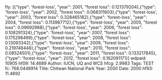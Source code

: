 fly: [{"type": 'forest-loss', "year": 2001, "forest loss": 0.121379204},{"type": 'forest-loss', "year": 2002, "forest loss": 0.068311603},{"type": 'forest-loss', "year": 2003, "forest loss": 0.328465182},{"type": 'forest-loss', "year": 2004, "forest loss": 0.113987712},{"type": 'forest-loss', "year": 2005, "forest loss": 0.09692988},{"type": 'forest-loss', "year": 2006, "forest loss": 0.108291324},{"type": 'forest-loss', "year": 2007, "forest loss": 0.175298499},{"type": 'forest-loss', "year": 2008, "forest loss": 0.13093342},{"type": 'forest-loss', "year": 2009, "forest loss": 0.219748448},{"type": 'forest-loss', "year": 2010, "forest loss": 0.08524501},{"type": 'forest-loss', "year": 2011, "forest loss": 0.133217845},{"type": 'forest-loss', "year": 2012, "forest loss": 0.162091171}]
wdpaid: 10905
hf09: 14.4689
Author: IUCN, UQ and WCS
hfcg: 2.9983
Tags: TEST
fc: 768.0448914
Title: Chitwan National Park
Year: 2000
Date: 2000
hf93: 11.4692

